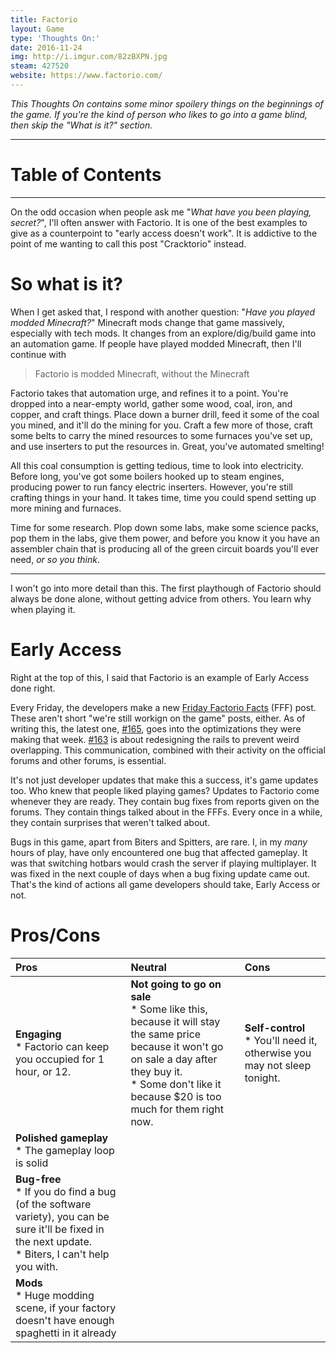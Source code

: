 ```yaml
---
title: Factorio
layout: Game
type: 'Thoughts On:'
date: 2016-11-24
img: http://i.imgur.com/82zBXPN.jpg
steam: 427520
website: https://www.factorio.com/
---
```


*This Thoughts On contains some minor spoilery things on the beginnings of the game. If you're the kind of person who likes to go into a game blind, then skip the "What is it?" section.*

---

# Table of Contents

---

<!-- desc -->

On the odd occasion when people ask me "*What have you been playing, secret?*", I'll often answer with Factorio. It is one of the best examples to give as a counterpoint to "early access doesn't work". It is addictive to the point of me wanting to call this post "Cracktorio" instead.

# So what is it?

When I get asked that, I respond with another question: "*Have you played modded Minecraft?*" Minecraft mods change that game massively, especially with tech mods. It changes from an explore/dig/build game into an automation game. If people have played modded Minecraft, then I'll continue with

> Factorio is modded Minecraft, without the Minecraft

Factorio takes that automation urge, and refines it to a point. You're dropped into a near-empty world, gather some wood, coal, iron, and copper, and craft things. Place down a burner drill, feed it some of the coal you mined, and it'll do the mining for you. Craft a few more of those, craft some belts to carry the mined resources to some furnaces you've set up, and use inserters to put the resources in. Great, you've automated smelting!

All this coal consumption is getting tedious, time to look into electricity. Before long, you've got some boilers hooked up to steam engines, producing power to run fancy electric inserters. However, you're still crafting things in your hand. It takes time, time you could spend setting up more mining and furnaces.

Time for some research. Plop down some labs, make some science packs, pop them in the labs, give them power, and before you know it you have an assembler chain that is producing all of the green circuit boards you'll ever need, *or so you think*.

---

I won't go into more detail than this. The first playthough of Factorio should always be done alone, without getting advice from others. You learn why when playing it.

# Early Access

Right at the top of this, I said that Factorio is an example of Early Access done right.

Every Friday, the developers make a new [Friday Factorio Facts](https://www.factorio.com/blog) (FFF) post. These aren't short "we're still workign on the game" posts, either. As of writing this, the latest one, [#165](https://www.factorio.com/blog/post/fff-165), goes into the optimizations they were making that week. [#163](https://www.factorio.com/blog/post/fff-163) is about redesigning the rails to prevent weird overlapping. This communication, combined with their activity on the official forums and other forums, is essential.

It's not just developer updates that make this a success, it's game updates too. Who knew that people liked playing games? Updates to Factorio come whenever they are ready. They contain bug fixes from reports given on the forums. They contain things talked about in the FFFs. Every once in a while, they contain surprises that weren't talked about.

Bugs in this game, apart from Biters and Spitters, are rare. I, in my *many* hours of play, have only encountered one bug that affected gameplay. It was that switching hotbars would crash the server if playing multiplayer. It was fixed in the next couple of days when a bug fixing update came out. That's the kind of actions all game developers should take, Early Access or not.

# Pros/Cons

| Pros | Neutral | Cons |
| :--- | :--- | :--- |
| **Engaging** <br>\* Factorio can keep you occupied for 1 hour, or 12.    | **Not going to go on sale** <br>\* Some like this, because it will stay the same price because it won't go on sale a day after they buy it. <br>\* Some don't like it because $20 is too much for them right now. | **Self-control** <br>\* You'll need it, otherwise you may not sleep tonight. |
|**Polished gameplay** <br>\* The gameplay loop is solid||
|**Bug-free** <br>\* If you do find a bug (of the software variety), you can be sure it'll be fixed in the next update. <br>\* Biters, I can't help you with.||
|**Mods** <br>\* Huge modding scene, if your factory doesn't have enough spaghetti in it already||
